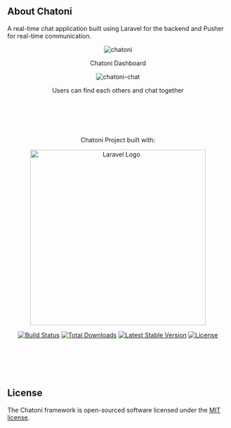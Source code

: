 ## About Chatoni

A real-time chat application built using Laravel for the backend and Pusher for real-time communication.

<p align="center">
     <img src="https://i.ibb.co/hHNPVsR/chatoni.png" alt="chatoni" border="0">
</p>

<p align="center">
    Chatoni Dashboard
</p>

<p align="center">
    <img src="https://i.ibb.co/RbVsBZH/chatoni-chat.png" alt="chatoni-chat" border="0">
</p>

<p align="center">
    Users can find each others and chat together
</p>

</br></br></br></br>

<p align="center">
Chatoni Project built with:
</p>
<p align="center"><a href="https://laravel.com" target="_blank"><img src="https://raw.githubusercontent.com/laravel/art/master/logo-lockup/5%20SVG/2%20CMYK/1%20Full%20Color/laravel-logolockup-cmyk-red.svg" width="400" alt="Laravel Logo"></a></p>

<p align="center">
<a href="https://github.com/laravel/framework/actions"><img src="https://github.com/laravel/framework/workflows/tests/badge.svg" alt="Build Status"></a>
<a href="https://packagist.org/packages/laravel/framework"><img src="https://img.shields.io/packagist/dt/laravel/framework" alt="Total Downloads"></a>
<a href="https://packagist.org/packages/laravel/framework"><img src="https://img.shields.io/packagist/v/laravel/framework" alt="Latest Stable Version"></a>
<a href="https://packagist.org/packages/laravel/framework"><img src="https://img.shields.io/packagist/l/laravel/framework" alt="License"></a>
</p>

</br></br></br></br>

## License

The Chatoni framework is open-sourced software licensed under the [MIT license](https://opensource.org/licenses/MIT).

